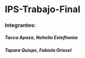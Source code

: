 # IPS-Trabajo-Final

### Integrantes:
##### Tacca Apaza, Nohelia Estefhania
##### Tapara Quispe, Fabiola Grissel

